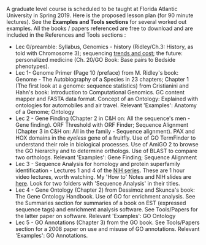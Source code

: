 A graduate level course is scheduled to be taught at Florida Atlantic University in Spring 2019. Here is the proposed lesson plan (for 90 minute lectures). See the **Examples and Tools sections** for several worked out examples. All the books / papers referenced are free to download and are included in the References and Tools sections :
* Lec 0/preamble: Syllabus, Genomics - history (Ridley/Ch.3: History, as told with Chromosome 3); sequencing [trends and cost](https://www.genome.gov/27565109/the-cost-of-sequencing-a-human-genome/); the future: personalized medicine (Ch. 20/GO Book: Base pairs to Bedside phenotypes).
* Lec 1- Genome Primer (Page 10 /preface) from M. Ridley's book: Genome - The Autobiography of a Species in 23 chapters; Chapter 1 (The first look at a genome: sequence statistics) from Cristianini and Hahn's book: Introduction to Computational Genomics. GC content mapper and FASTA data format. Concept of an Ontology: Explained with ontologies for automobiles and air travel. Relevant 'Examples': Anatomy of a Genome; Ontology
* Lec 2 - Gene Finding (Chapter 2 in C&H on: All the sequence's men - Gene finding). ORF Threshold with ORF Finder; Sequence Alignment (Chapter 3 in C&H on: All in the family - Sequence alignment). PAX and HOX domains in the *eyeless* gene of a fruitfly. Use of GO TermFinder to understand their role in biological processes. Use of AmiGO 2 to browse the GO hierarchy and to determine orthologs. Use of BLAST to compare two orthologs. Relevant 'Examples': Gene Finding; Sequence Alignment 
* Lec 3 - Sequence Analysis for homology and protein superfamily identification - Lectures 1 and 4 of the [NIH series](https://www.genome.gov/12514288/current-topics-in-genome-analysis-2016-course-syllabus-handouts-and-videos/). These are 1 hour video lectures, worth watching. My 'How to' Notes and NIH slides are [here](https://github.com/RShankar/Semantic-Web-for-Genomics/tree/master/NIH%20Lecture%20Series). Look for two folders with 'Sequence Analysis' in their titles. 
* Lec 4 - Gene Ontology (Chapter 2) from Dessimoz and Skunca's book: The Gene Ontology Handbook. Use of GO for enrichment analysis. See the Summaries section for summaries of a book on EST (expressed sequence tags) and enrichment analysis software. See Tools/Papers for the latter paper on software. Relevant 'Examples': GO Ontology
* Lec 5 - GO Annotations (Chapter 3) from the GO book. See Tools/Papers section for a 2008 paper on  use and misuse of GO annotations. Relevant 'Examples': GO Annotations.
